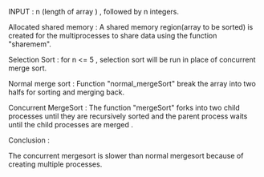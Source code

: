 INPUT : n (length of array ) , followed by n integers.



Allocated shared memory : 
A shared memory region(array to be sorted) is created for the multiprocesses to share data using the function "sharemem".

Selection Sort : 
for n <= 5 , selection sort will be run in  place of concurrent merge sort.

Normal merge sort : 
Function "normal_mergeSort" break the array into two halfs for sorting and merging back.

Concurrent MergeSort :
The function "mergeSort" forks into two child processes until they are recursively sorted and the parent process waits until the child processes are merged .

Conclusion :

The concurrent mergesort is slower than normal mergesort because of creating multiple processes.
